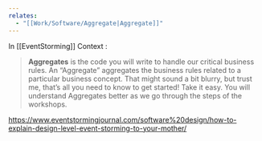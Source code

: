 ```yaml
---
relates:
  - "[[Work/Software/Aggregate|Aggregate]]"
---
```


In [[EventStorming]] Context : 

> **Aggregates** is the code you will write to handle our critical business rules. An “Aggregate” aggregates the business rules related to a particular business concept. That might sound a bit blurry, but trust me, that’s all you need to know to get started! Take it easy. You will understand Aggregates better as we go through the steps of the workshops.

https://www.eventstormingjournal.com/software%20design/how-to-explain-design-level-event-storming-to-your-mother/